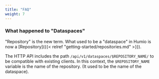 ```yaml
---
title: "FAQ"
weight: 7
---
```


### What happened to "Dataspaces"

"Repository" is the new term. What used to be a "dataspace" in Humio is
now a [Repository]({{< relref "getting-started/repositories.md" >}}).

The HTTP API includes the path `/api/v1/dataspaces/$REPOSITORY_NAME/` to be
compatible with existing clients.
In this context, the `$REPOSITORY_NAME` variable is the name of the repository.
(It used to be the name of the dataspace).
